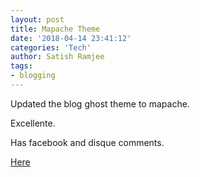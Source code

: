 ```yaml
---
layout: post
title: Mapache Theme
date: '2018-04-14 23:41:12'
categories: 'Tech'
author: Satish Ramjee
tags:
- blogging
---
```


Updated the blog ghost theme to mapache.

Excellente.

Has facebook and disque comments.

[Here](https://github.com/godofredoninja/Mapache)